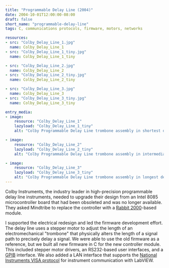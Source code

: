 ```yaml
---
title: "Programmable Delay Line (2004)"
date: 2004-10-01T12:00:00-08:00
draft: false
short_name: "programmable-delay-line"
tags: C, communications protocols, firmware, motors, networks

resources:
- src: "Colby_Delay_Line_1.jpg"
  name: Colby_Delay_Line_1
- src: "Colby_Delay_Line_1_tiny.jpg"
  name: Colby_Delay_Line_1_tiny

- src: "Colby_Delay_Line_2.jpg"
  name: Colby_Delay_Line_2
- src: "Colby_Delay_Line_2_tiny.jpg"
  name: Colby_Delay_Line_2_tiny

- src: "Colby_Delay_Line_3.jpg"
  name: Colby_Delay_Line_3
- src: "Colby_Delay_Line_3_tiny.jpg"
  name: Colby_Delay_Line_3_tiny

entry_media:
- image:
    resource: "Colby_Delay_Line_1"
    lazyload: "Colby_Delay_Line_1_tiny"
    alt: "Colby Programmable Delay Line trombone assembly in shortest delay position"

- image:
    resource: "Colby_Delay_Line_2"
    lazyload: "Colby_Delay_Line_2_tiny"
    alt: "Colby Programmable Delay Line trombone assembly in intermediate delay position"

- image:
    resource: "Colby_Delay_Line_3"
    lazyload: "Colby_Delay_Line_3_tiny"
    alt: "Colby Programmable Delay Line trombone assembly in longest delay position"
---
```

Colby Instruments, the industry leader in high-precision programmable delay line instruments, needed to upgrade their design from an Intel 8085 microcontroller board that had been obsoleted and was no longer available. They asked Mindtribe to replace the controller with a [Rabbit 2000](https://www.digi.com/support/productdetail?pid=4667)-based module.

I supported the electrical redesign and led the firmware development effort. The delay line uses a stepper motor to adjust the length of an electromechanical "trombone" that physically alters the length of a signal path to precisely delay a signal. We were able to use the old firmware as a reference, but we built all new firmware in C for the new controller module. This included stepper motor drivers, an RS232-based user interfaces, and a [GPIB](https://en.wikipedia.org/wiki/IEEE-488) interface. We also added a LAN interface that supports the [National Instruments VISA protocol](https://www.ni.com/visa/) for instrument communication with LabVIEW.
